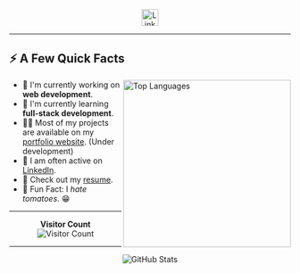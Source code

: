 <div align="center">
  <a href="https://www.linkedin.com/in/devops-code-265b6a263/">
    <img alt="LinkedIn Profile" width="30px" src="https://cdn.tomondre.com/icons/linkedinn.svg" />
  </a>
</div>

---

<div>
<h2>⚡️ A Few Quick Facts</h2>
  <img width="300px" align="right" src="https://github-readme-stats.vercel.app/api/top-langs/?username=itsW0LFIX&layout=compact&theme=radical" alt="Top Languages" />
  <ul>
    <li>🧐 I'm currently working on <strong>web development</strong>.</li>
    <li>🍃 I'm currently learning <strong>full-stack development</strong>.</li>
    <li>👨‍💻 Most of my projects are available on my <a href="https://itsW0LFIX.github.io/My-site-Web" target="_blank">portfolio website</a>. (Under development)</li>
    <li>📝 I am often active on <a href="https://www.linkedin.com/in/devops-code-265b6a263/" target="_blank">LinkedIn</a>.</li>
    <li>📙 Check out my <a href="#">resume</a>.</li>
    <li>🎉 Fun Fact: I <em>hate tomatoes</em>. 😁</li>
  </ul>
</div>

---

<div align="center">
  <p>
    <strong>Visitor Count</strong><br>
    <img src="https://profile-counter.glitch.me/maroiane2/count.svg" alt="Visitor Count" />
  </p>
</div>

---

<div align="center">
  <img src="https://github-readme-stats.vercel.app/api?username=itsW0LFIX&theme=radical&show_icons=true&count_private=true" alt="GitHub Stats" />
</div>
